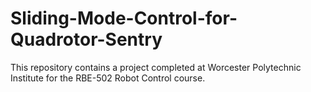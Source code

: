 # Sliding-Mode-Control-for-Quadrotor-Sentry
This repository contains a project completed at Worcester Polytechnic Institute for the RBE-502 Robot Control course.
